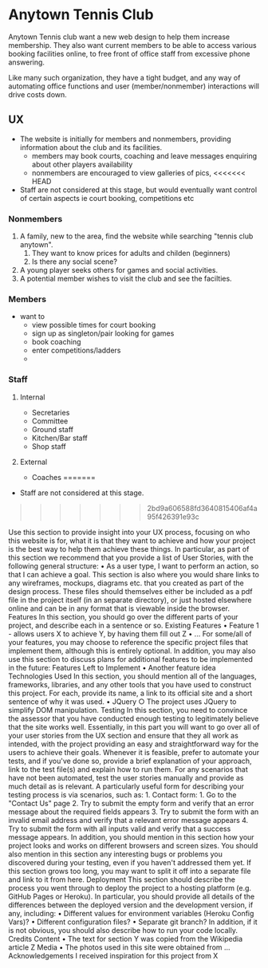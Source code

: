 # Anytown Tennis Club

Anytown Tennis club want a new web design to help them increase membership.
They also want current members to be able to access various booking facilities online,
to free front of office staff from excessive phone answering.

Like many such organization, they have a tight budget, and any way of automating office functions
and user (member/nonmember) interactions will drive costs down.

## UX

- The website is initially for members and nonmembers, providing information about the club and its facilities.
    - members may book courts, coaching and leave messages enquiring about other players availability
    - nonmembers are encouraged to view galleries of pics, 
<<<<<<< HEAD
- Staff are not considered at this stage, but would eventually want control of certain aspects ie court booking, competitions etc

### Nonmembers
1. A family, new to the area, find the website while searching "tennis club anytown". 
    1. They want to know prices for adults and childen (beginners)
    2. Is there any social scene?
2. A young player seeks others for games and social activities.
3. A potential member wishes to visit the club and see the facilties.

### Members
- want to
    - view possible times for court booking
    - sign up as singleton/pair looking for games
    - book coaching
    - enter competitions/ladders
    - 

### Staff

1. Internal
    - Secretaries
    - Committee
    - Ground staff
    - Kitchen/Bar staff
    - Shop staff

2. External
    - Coaches
=======
- Staff are not considered at this stage.
>>>>>>> 2bd9a606588fd3640815406af4a95f426391e93c


Use this section to provide insight into your UX process, focusing on who this website is for, what it is that they want to achieve and how your project is the best way to help them achieve
 these things.
In particular, as part of this section we recommend that you provide a list of User Stories, with the following general structure:
• As a user type, I want to perform an action, so that I can achieve a goal.
This section is also where you would share links to any wireframes, mockups, diagrams etc. that you created as part of the design process. These files should themselves
 either be included as a pdf file in the project itself (in an separate directory), or just hosted elsewhere online and can be in any format that is viewable inside the browser.
Features
In this section, you should go over the different parts of your project, and describe each in a sentence or so.
Existing Features
• Feature 1 - allows users X to achieve Y, by having them fill out Z
• ...
For some/all of your features, you may choose to reference the specific project files that implement them, although this is entirely optional.
In addition, you may also use this section to discuss plans for additional features to be implemented in the future:
Features Left to Implement
• Another feature idea
Technologies Used
In this section, you should mention all of the languages, frameworks, libraries, and any other tools that you have used to construct this project. For each, provide its name, a link to its official site and a short sentence of why it was used.
• JQuery
○ The project uses JQuery to simplify DOM manipulation.
Testing
In this section, you need to convince the assessor that you have conducted enough testing to legitimately believe that the site works well. Essentially, in this part you will want to go over all of your user stories from the UX section and ensure that they all work as intended, with the project providing an easy and straightforward way for the users to achieve their goals.
Whenever it is feasible, prefer to automate your tests, and if you've done so, provide a brief explanation of your approach, link to the test file(s) and explain how to run them.
For any scenarios that have not been automated, test the user stories manually and provide as much detail as is relevant. A particularly useful form for describing your testing process is via scenarios, such as: 1. Contact form: 1. Go to the "Contact Us" page 2. Try to submit the empty form and verify that an error message about the required fields appears 3. Try to submit the form with an invalid email address and verify that a relevant error message appears 4. Try to submit the form with all inputs valid and verify that a success message appears.
In addition, you should mention in this section how your project looks and works on different browsers and screen sizes.
You should also mention in this section any interesting bugs or problems you discovered during your testing, even if you haven't addressed them yet.
If this section grows too long, you may want to split it off into a separate file and link to it from here.
Deployment
This section should describe the process you went through to deploy the project to a hosting platform (e.g. GitHub Pages or Heroku).
In particular, you should provide all details of the differences between the deployed version and the development version, if any, including:
• Different values for environment variables (Heroku Config Vars)?
• Different configuration files?
• Separate git branch?
In addition, if it is not obvious, you should also describe how to run your code locally.
Credits
Content
• The text for section Y was copied from the Wikipedia article Z
Media
• The photos used in this site were obtained from ...
Acknowledgements
I received inspiration for this project from X
